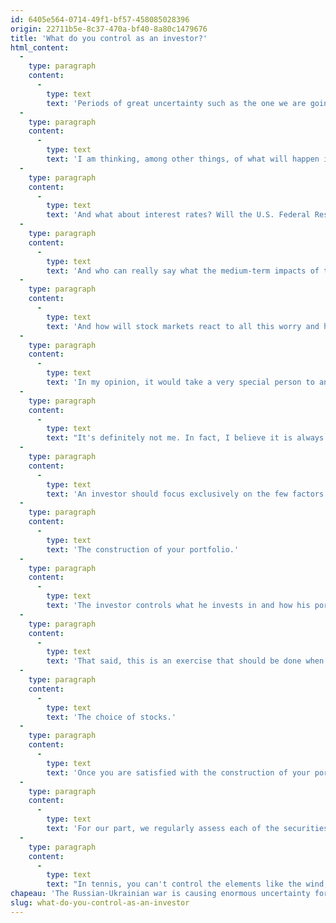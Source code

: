 ```yaml
---
id: 6405e564-0714-49f1-bf57-458085028396
origin: 22711b5e-8c37-470a-bf40-8a80c1479676
title: 'What do you control as an investor?'
html_content:
  -
    type: paragraph
    content:
      -
        type: text
        text: 'Periods of great uncertainty such as the one we are going through make us realize how investors are subject to countless factors and variables that can greatly influence the value of their portfolio and over which they have absolutely no control.'
  -
    type: paragraph
    content:
      -
        type: text
        text: 'I am thinking, among other things, of what will happen in Ukraine and Russia. Will the conflict escalate or are we close to a resolution between the two countries? What will be the economic impact of the conflict? We saw the major impact it has had on the prices of many commodities, starting with oil, but also on the prices of several metals and on cereals. This is without considering the problems caused by the conflict for transport and logistics in Europe. The situation is likely to exacerbate the already high inflation in the coming months.'
  -
    type: paragraph
    content:
      -
        type: text
        text: 'And what about interest rates? Will the U.S. Federal Reserve slow the pace of its key rate hikes in the coming months due to the war and the economic slowdown it could cause across the world?'
  -
    type: paragraph
    content:
      -
        type: text
        text: 'And who can really say what the medium-term impacts of this conflict will be? Will it accelerate the movement towards renewable energies? Or on the contrary, will Canada and the United States choose to invest more in their oil production to free themselves even more from their reliance on other countries and to help Europe reduce its dependence on Russian gas and oil?'
  -
    type: paragraph
    content:
      -
        type: text
        text: 'And how will stock markets react to all this worry and highly volatile variables over the next few months?'
  -
    type: paragraph
    content:
      -
        type: text
        text: 'In my opinion, it would take a very special person to answer these questions with confidence.'
  -
    type: paragraph
    content:
      -
        type: text
        text: "It's definitely not me. In fact, I believe it is always a serious mistake for the long-term investor to attempt to make economic or geopolitical forecasts and invest based on them."
  -
    type: paragraph
    content:
      -
        type: text
        text: 'An investor should focus exclusively on the few factors that he controls and ignore everything else. What are these factors?'
  -
    type: paragraph
    content:
      -
        type: text
        text: 'The construction of your portfolio.'
  -
    type: paragraph
    content:
      -
        type: text
        text: 'The investor controls what he invests in and how his portfolio is constructed. He must first ensure that his allocation between the various asset classes (mainly equities and bonds) is adequate and corresponds to his investor profile. Secondly, he must ensure that the portfolio is well diversified.'
  -
    type: paragraph
    content:
      -
        type: text
        text: 'That said, this is an exercise that should be done when stock markets are relatively calm and not in the midst of a sharp market correction.'
  -
    type: paragraph
    content:
      -
        type: text
        text: 'The choice of stocks.'
  -
    type: paragraph
    content:
      -
        type: text
        text: 'Once you are satisfied with the construction of your portfolio, you can focus on each of the securities that make it up.'
  -
    type: paragraph
    content:
      -
        type: text
        text: 'For our part, we regularly assess each of the securities we hold in our portfolio as objectively as possible. Does the situation in Europe have an impact on some of these stocks? Do our companies make significant revenues in Ukraine or Russia? Are our companies able to counter inflation by raising their prices? Are some of our companies too indebted and could they experience financial difficulties in the event of a prolonged war? Does war increase the risks for some of our businesses? Are any of our companies overpriced relative to our ratings? Have others become attractive buys with the recent market slump?'
  -
    type: paragraph
    content:
      -
        type: text
        text: "In tennis, you can't control the elements like the wind, the sun, or the heat. We can't do much to control our opponent either. The only thing we can do is to focus on our game, the strategy we adopt, and adjust according to the situation. It's the same with investing."
chapeau: 'The Russian-Ukrainian war is causing enormous uncertainty for investors. It has also produced a lot of volatility and dragged stock markets lower in recent weeks, adding to the correction that had already been caused by the upcoming rise in interest rates.'
slug: what-do-you-control-as-an-investor
---
```

